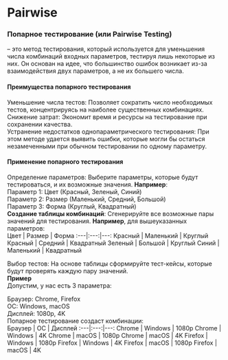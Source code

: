 # Pairwise
### Попарное тестирование (или Pairwise Testing) 
– это метод тестирования, который используется для уменьшения числа комбинаций входных параметров, тестируя лишь некоторые из них. Он основан на идее, что большинство ошибок возникает из-за взаимодействия двух параметров, а не их большего числа.

#### Преимущества попарного тестирования  
Уменьшение числа тестов: Позволяет сократить число необходимых тестов, концентрируясь на наиболее существенных комбинациях.
Снижение затрат: Экономит время и ресурсы на тестирование при сохранении качества.  
Устранение недостатков однопараметрического тестирования: При этом методе удается выявить ошибки, которые могли бы остаться незамеченными при обычном тестировании по одному параметру.  
#### Применение попарного тестирования  
Определение параметров: Выберите параметры, которые будут тестироваться, и их возможные значения. **Например**:  
Параметр 1: Цвет (Красный, Зеленый, Синий)  
Параметр 2: Размер (Маленький, Средний, Большой)  
Параметр 3: Форма (Круглый, Квадратный)  
**Создание таблицы комбинаций**: Сгенерируйте все возможные пары значений для тестирования. **Например**, для вышеуказанных параметров:  
Цвет | Размер | Форма
:---|:---:|---:
Красный |	Маленький |	Круглый
Красный |	Средний |	Квадратный
Зеленый |	Большой |	Круглый
Синий |	Маленький |	Квадратный

Выбор тестов: На основе таблицы сформируйте тест-кейсы, которые будут проверять каждую пару значений.  
**Пример**  
Допустим, у нас есть 3 параметра:  

Браузер: Chrome, Firefox  
ОС: Windows, macOS  
Дисплей: 1080p, 4K  
Попарное тестирование создаст комбинации:  
Браузер |	ОС |	Дисплей
:---|:---:|---:
Chrome |	Windows |	1080p
Chrome |	Windows |	4K
Chrome |	macOS |	1080p
Chrome |	macOS |	4K
Firefox |	Windows |	1080p
Firefox |	Windows |	4K
Firefox |	macOS |	1080p
Firefox |	macOS |	4K

